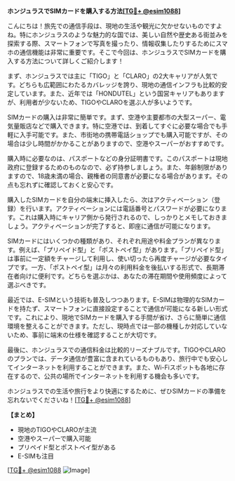 **ホンジュラスでSIMカードを購入する方法[[TG💪+ @esim1088](https://t.me/s/esim1088)]**

こんにちは！旅先での通信手段は、現地の生活や観光に欠かせないものですよね。特にホンジュラスのような魅力的な国では、美しい自然や歴史ある街並みを探索する際、スマートフォンで写真を撮ったり、情報収集したりするためにスマホの通信機能は非常に重要です。そこで今回は、ホンジュラスでSIMカードを購入する方法について詳しくご紹介します！

まず、ホンジュラスでは主に「TIGO」と「CLARO」の2大キャリアが人気です。どちらも広範囲にわたるカバレッジを誇り、現地の通信インフラも比較的安定しています。また、近年では「HONDUTEL」という国営キャリアもありますが、利用者が少ないため、TIGOやCLAROを選ぶ人が多いようです。

SIMカードの購入は非常に簡単です。まず、空港や主要都市の大型スーパー、電気量販店などで購入できます。特に空港では、到着してすぐに必要な場合でも手軽に入手可能です。また、市街地の携帯電話ショップでも購入可能ですが、その場合は少し時間がかかることがありますので、空港やスーパーがおすすめです。

購入時に必要なのは、パスポートなどの身分証明書です。このパスポートは現地政府に登録するためのものなので、必ず持参しましょう。また、年齢制限がありますので、18歳未満の場合、親権者の同意書が必要になる場合があります。その点も忘れずに確認しておくと安心です。

購入したSIMカードを自分の端末に挿入したら、次はアクティベーション（登録）を行います。アクティベーションには電話番号とパスワードが必要になります。これは購入時にキャリア側から発行されるので、しっかりとメモしておきましょう。アクティベーションが完了すると、即座に通信が可能になります。

SIMカードにはいくつかの種類があり、それぞれ用途や料金プランが異なります。例えば、「プリペイド型」と「ポストペイ型」があります。「プリペイド型」は事前に一定額をチャージして利用し、使い切ったら再度チャージが必要なタイプです。一方、「ポストペイ型」は月々の利用料金を後払いする形式で、長期滞在者向けに便利です。どちらを選ぶかは、あなたの滞在期間や使用頻度によって選ぶべきです。

最近では、E-SIMという技術も普及しつつあります。E-SIMは物理的なSIMカードを持たず、スマートフォンに直接設定することで通信が可能になる新しい形式です。これにより、現地でSIMカードを購入する手間が省け、さらに簡単に通信環境を整えることができます。ただし、現時点では一部の機種しか対応していないため、事前に端末の仕様を確認することが大切です。

最後に、ホンジュラスでの通信料金は比較的リーズナブルです。TIGOやCLAROのプランでは、データ通信が豊富に含まれているものもあり、旅行中でも安心してインターネットを利用することができます。また、Wi-Fiスポットも各地に存在するので、公共の場所でインターネットを利用する機会も多いです。

ホンジュラスでの生活や旅行をより快適にするために、ぜひSIMカードの準備を忘れないでくださいね！[[TG💪+ @esim1088](https://t.me/s/esim1088)]

**【まとめ】**
- 現地のTIGOやCLAROが主流
- 空港やスーパーで購入可能
- プリペイド型とポストペイ型がある
- E-SIMも注目

[[TG💪+ @esim1088](https://t.me/s/esim1088) ![Image](https://i.postimg.cc/Y0z9fWf4/image.png)]